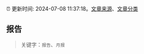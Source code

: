 :alarm_clock: 更新时间: 2024-07-08 11:37:18。[文章来源](/README.md)、[文章分类](/TAGS.md)

## 报告


> 关键字：`报告`、`月报`



